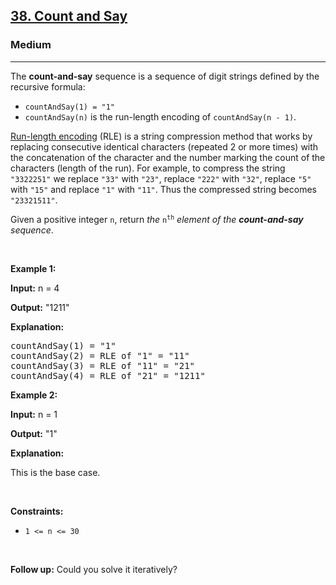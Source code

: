 <h2><a href="https://leetcode.com/problems/count-and-say/description/">38. Count and Say</a></h2><h3>Medium</h3><hr><p>The <strong>count-and-say</strong> sequence is a sequence of digit strings defined by the recursive formula:</p>

<ul>
	<li><code>countAndSay(1) = &quot;1&quot;</code></li>
	<li><code>countAndSay(n)</code> is the run-length encoding of <code>countAndSay(n - 1)</code>.</li>
</ul>

<p><a href="http://en.wikipedia.org/wiki/Run-length_encoding" target="_blank">Run-length encoding</a> (RLE) is a string compression method that works by replacing consecutive identical characters (repeated 2 or more times) with the concatenation of the character and the number marking the count of the characters (length of the run). For example, to compress the string <code>&quot;3322251&quot;</code> we replace <code>&quot;33&quot;</code> with <code>&quot;23&quot;</code>, replace <code>&quot;222&quot;</code> with <code>&quot;32&quot;</code>, replace <code>&quot;5&quot;</code> with <code>&quot;15&quot;</code> and replace <code>&quot;1&quot;</code> with <code>&quot;11&quot;</code>. Thus the compressed string becomes <code>&quot;23321511&quot;</code>.</p>

<p>Given a positive integer <code>n</code>, return <em>the </em><code>n<sup>th</sup></code><em> element of the <strong>count-and-say</strong> sequence</em>.</p>

<p>&nbsp;</p>
<p><strong class="example">Example 1:</strong></p>

<div class="example-block">
<p><strong>Input:</strong> <span class="example-io">n = 4</span></p>

<p><strong>Output:</strong> <span class="example-io">&quot;1211&quot;</span></p>

<p><strong>Explanation:</strong></p>

<pre>
countAndSay(1) = &quot;1&quot;
countAndSay(2) = RLE of &quot;1&quot; = &quot;11&quot;
countAndSay(3) = RLE of &quot;11&quot; = &quot;21&quot;
countAndSay(4) = RLE of &quot;21&quot; = &quot;1211&quot;
</pre>
</div>

<p><strong class="example">Example 2:</strong></p>

<div class="example-block">
<p><strong>Input:</strong> <span class="example-io">n = 1</span></p>

<p><strong>Output:</strong> <span class="example-io">&quot;1&quot;</span></p>

<p><strong>Explanation:</strong></p>

<p>This is the base case.</p>
</div>

<p>&nbsp;</p>
<p><strong>Constraints:</strong></p>

<ul>
	<li><code>1 &lt;= n &lt;= 30</code></li>
</ul>

<p>&nbsp;</p>
<strong>Follow up:</strong> Could you solve it iteratively?